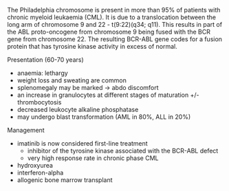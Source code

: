 The Philadelphia chromosome is present in more than 95% of patients with chronic myeloid leukaemia (CML). It is due to a translocation between the long arm of chromosome 9 and 22 \- t(9:22\)(q34; q11\). This results in part of the ABL proto\-oncogene from chromosome 9 being fused with the BCR gene from chromosome 22\. The resulting BCR\-ABL gene codes for a fusion protein that has tyrosine kinase activity in excess of normal.  
  
Presentation (60\-70 years)  
* anaemia: lethargy
* weight loss and sweating are common
* splenomegaly may be marked → abdo discomfort
* an increase in granulocytes at different stages of maturation \+/\- thrombocytosis
* decreased leukocyte alkaline phosphatase
* may undergo blast transformation (AML in 80%, ALL in 20%)

  
Management  
* imatinib is now considered first\-line treatment
	+ inhibitor of the tyrosine kinase associated with the BCR\-ABL defect
	+ very high response rate in chronic phase CML
* hydroxyurea
* interferon\-alpha
* allogenic bone marrow transplant
